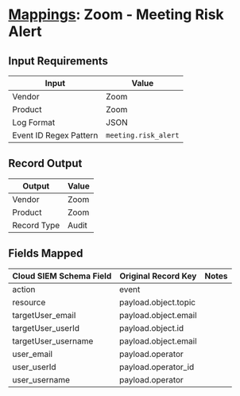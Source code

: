 # [Mappings](README.md): Zoom - Meeting Risk Alert

## Input Requirements

|Input|Value|
|-----|-----|
|Vendor|Zoom|
|Product|Zoom|
|Log Format|JSON|
|Event ID Regex Pattern|`meeting.risk_alert`|

## Record Output

|Output|Value|
|------|-----|
|Vendor|Zoom|
|Product|Zoom|
|Record Type|Audit|

## Fields Mapped

|Cloud SIEM Schema Field|Original Record Key|Notes|
|-----------------------|-------------------|-----|
|action|event||
|resource|payload.object.topic||
|targetUser_email|payload.object.email||
|targetUser_userId|payload.object.id||
|targetUser_username|payload.object.email||
|user_email|payload.operator||
|user_userId|payload.operator_id||
|user_username|payload.operator||

